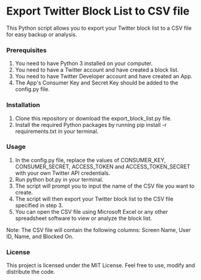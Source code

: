 # Export Twitter Block List to CSV file

This Python script allows you to export your Twitter block list to a CSV file for easy backup or analysis.

### Prerequisites

1. You need to have Python 3 installed on your computer.
2. You need to have a Twitter account and have created a block list.
3. You need to have Twitter Developer account and have created an App.
4. The App's Consumer Key and Secret Key should be added to the config.py file.

### Installation
1. Clone this repository or download the export_block_list.py file.
2. Install the required Python packages by running pip install -r requirements.txt in your terminal.

### Usage
1. In the config.py file, replace the values of CONSUMER_KEY, CONSUMER_SECRET, ACCESS_TOKEN and ACCESS_TOKEN_SECRET with your own Twitter API credentials.
2. Run python bot.py in your terminal.
3. The script will prompt you to input the name of the CSV file you want to create.
4. The script will then export your Twitter block list to the CSV file specified in step 3.
5. You can open the CSV file using Microsoft Excel or any other spreadsheet software to view or analyze the block list.

Note: The CSV file will contain the following columns: Screen Name, User ID, Name, and Blocked On.

### License
This project is licensed under the MIT License. Feel free to use, modify and distribute the code.
